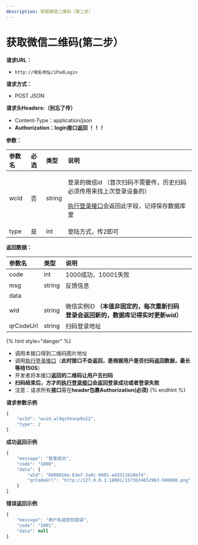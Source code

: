 ```yaml
---
description: 获取微信二维码（第二步）
---
```


# 获取微信二维码\(第二步）



**请求URL：**

* `http://域名地址/iPadLogin`

**请求方式：**

* POST JSON

**请求头Headers:（别忘了传）**

* Content-Type：application/json
* **Authorization：login接口返回 ！！！**

**参数：**

<table>
  <thead>
    <tr>
      <th style="text-align:left">&#x53C2;&#x6570;&#x540D;</th>
      <th style="text-align:left">&#x5FC5;&#x9009;</th>
      <th style="text-align:left">&#x7C7B;&#x578B;</th>
      <th style="text-align:left">&#x8BF4;&#x660E;</th>
    </tr>
  </thead>
  <tbody>
    <tr>
      <td style="text-align:left">wcId</td>
      <td style="text-align:left">&#x5426;</td>
      <td style="text-align:left">string</td>
      <td style="text-align:left">
        <p>&#x767B;&#x5F55;&#x7684;&#x5FAE;&#x4FE1;id &#xFF08;&#x9996;&#x6B21;&#x626B;&#x7801;&#x4E0D;&#x9700;&#x8981;&#x4F20;&#xFF0C;&#x5386;&#x53F2;&#x626B;&#x7801;&#x5FC5;&#x987B;&#x4F20;&#x7528;&#x6765;&#x627E;&#x4E0A;&#x6B21;&#x767B;&#x5F55;&#x8BBE;&#x5907;&#x7684;&#xFF09;</p>
        <p><a href="https://docs.wkteam.cn/api-wen-dang/kai-shi-kai-fa/untitled">&#x6267;&#x884C;&#x767B;&#x5F55;&#x63A5;&#x53E3;</a>&#x4F1A;&#x8FD4;&#x56DE;&#x6B64;&#x5B57;&#x6BB5;&#xFF0C;&#x8BB0;&#x5F97;&#x4FDD;&#x5B58;&#x6570;&#x636E;&#x5E93;&#x91CC;</p>
      </td>
    </tr>
    <tr>
      <td style="text-align:left">type</td>
      <td style="text-align:left">&#x662F;</td>
      <td style="text-align:left">int</td>
      <td style="text-align:left">&#x767B;&#x9646;&#x65B9;&#x5F0F;&#xFF0C;&#x4F20;2&#x5373;&#x53EF;</td>
    </tr>
  </tbody>
</table>

**返回数据：**

| 参数名 | 类型 | 说明 |  |
| :--- | :--- | :--- | :--- |
| code | int | 1000成功，10001失败 |  |
| msg | string | 反馈信息 |  |
| data |  |  |  |
| wId | string | 微信实例ID  **（本值非固定的，每次重新扫码登录会返回新的，数据库记得实时更新wid）** |  |
| qrCodeUrl | string | 扫码登录地址 |  |

{% hint style="danger" %}
* 调用本接口得到二维码图片地址
* 调用[执行登录接口](https://docs.wkteam.cn/api-wen-dang/kai-shi-kai-fa/untitled)（**此时接口不会返回，是根据用户是否扫码返回数据，最长等待150S**）
* 开发者将本接口**返回的二维码让用户去扫码**
* **扫码结束后，方才的**[**执行登录接口**](https://docs.wkteam.cn/api-wen-dang/kai-shi-kai-fa/untitled)**会返回登录成功或者登录失败**
* 注意：请求所有**接口**需在**header包裹Authorization\(必须\)**
{% endhint %}

**请求参数示例**

```javascript
{
    "wcId": "wxid_wl9qchkanp9u22",
    "type": 2
}
```

**成功返回示例**

```javascript
{
    "message": "登录成功",
    "code": "1000",
    "data": {
        "wId": "0000016e-63ef-3a9c-0001-ed3311628ef4",
        "qrCodeUrl": "http://127.0.0.1:18081/1573634652963-500000.png"
    }
}
```

**错误返回示例**

```javascript
{
    "message": "用户名或密码错误",
    "code": "1001",
    "data": null
}
```

